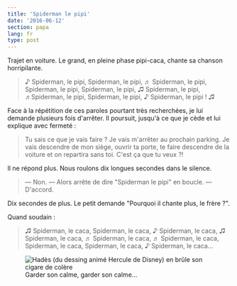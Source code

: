 ```yaml
---
title: 'Spiderman le pipi'
date: '2016-06-12'
section: papa
lang: fr
type: post
---
```


Trajet en voiture. Le grand, en pleine phase pipi-caca, chante sa chanson horripilante.

<!-- more -->

> ♪ Spiderman, le pipi, Spiderman, le pipi, ♬ Spiderman, le pipi, Spiderman, le pipi, Spiderman, le pipi, ♫ Spiderman, le pipi, ♬Spiderman, le pipi, Spiderman, le pipi, ♪ Spiderman, le pipi ! ♫

Face à la répétition de ces paroles pourtant très recherchées, je lui demande plusieurs fois d'arrêter. Il poursuit, jusqu'à ce que je cède et lui explique avec fermeté :

> Tu sais ce que je vais faire ? Je vais m'arrêter au prochain parking. Je vais descendre de mon siège, ouvrir ta porte, te faire descendre de la voiture et on repartira sans toi. C'est ça que tu veux ?!

Il ne répond plus. Nous roulons dix longues secondes dans le silence.

> — Non.
> — Alors arrête de dire "Spiderman le pipi" en boucle.
> — D'accord.

Dix secondes de plus. Le petit demande "Pourquoi il chante plus, le frère ?".

Quand soudain :

> ♫ Spiderman, le caca, Spiderman, le caca, ♪ Spiderman, le caca, ♫ Spiderman, le caca, ♬ Spiderman, le caca, ♬ Spiderman, le caca, Spiderman, le caca, Spiderman, le caca, ♪ Spiderman, le caca…

<figure>
  <img src="/assets/images/papa/2016-06-12/1.gif" alt="Hadès (du dessing animé Hercule de Disney) en brûle son cigare de colère" />
  <figcaption>Garder son calme, garder son calme…</figcaption>
</figure>
